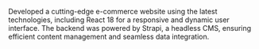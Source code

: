 Developed a cutting-edge e-commerce website using the latest technologies, including React 18 for a responsive and dynamic user interface. The backend was powered by Strapi, a headless CMS, ensuring efficient content management and seamless data integration.
